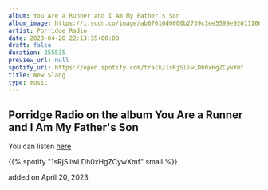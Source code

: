 ```yaml
---
album: You Are a Runner and I Am My Father's Son
album_image: https://i.scdn.co/image/ab67616d0000b2739c3ee5599e92011166ff9305
artist: Porridge Radio
date: 2023-04-20 22:13:35+00:00
draft: false
duration: 255535
preview_url: null
spotify_url: https://open.spotify.com/track/1sRjSllwLDh0xHgZCywXmf
title: New Slang
type: music
---
```



## Porridge Radio on the album You Are a Runner and I Am My Father's Son

You can listen [here](https://open.spotify.com/track/1sRjSllwLDh0xHgZCywXmf)

{{% spotify "1sRjSllwLDh0xHgZCywXmf" small %}}

added on April 20, 2023